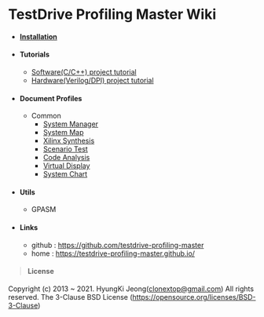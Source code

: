 # TestDrive Profiling Master Wiki

* #### [Installation](?Installation.md)
* #### Tutorials
	* [Software(C/C++) project tutorial](?tutorial_sw.md)
	* [Hardware(Verilog/DPI) project tutorial](?tutorial_hw.md)
* #### Document Profiles
	* Common
		* [System Manager](?Document_SystemManager.md)
		* [System Map](?Document_SystemMap.md)
		* [Xilinx Synthesis](?Document_XilinxSynthesis.md)
		* [Scenario Test](?Document_ScenarioTest.md)
		* [Code Analysis](?Document_CodeAnalysis.md)
		* [Virtual Display](?Document_VirtualDisplay.md)
		* [System Chart](?Document_SystemChart.md)
* #### Utils
	* GPASM
* #### Links
	* github : https://github.com/testdrive-profiling-master
	* home : https://testdrive-profiling-master.github.io/

> #### License
Copyright (c) 2013 ~ 2021. HyungKi Jeong(clonextop@gmail.com) All rights reserved.
The 3-Clause BSD License (https://opensource.org/licenses/BSD-3-Clause)
